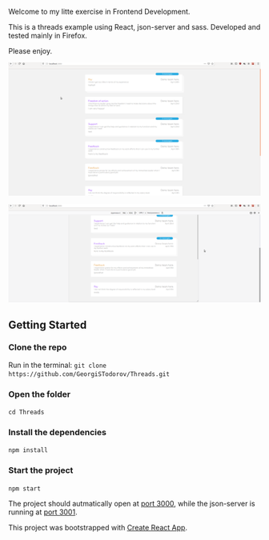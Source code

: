 Welcome to my litte exercise in Frontend Development.

This is a threads example using React, json-server and sass. Developed and tested mainly in Firefox.

Please enjoy.

![Gif1](./public/example.gif)

![Gif2](./public/scale.gif)

## Getting Started

### Clone the repo
Run in the terminal: `git clone https://github.com/GeorgiSTodorov/Threads.git`

### Open the folder
`cd Threads`

### Install the dependencies
`npm install`

### Start the project
`npm start`

The project should autmatically open at [port 3000](http://localhost:3000/), while the json-server is running at [port 3001](http://localhost:3001/threads).

This project was bootstrapped with [Create React App](https://github.com/facebook/create-react-app).
